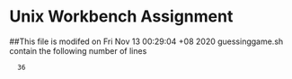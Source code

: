 # Unix Workbench Assignment
##This file is modifed on
Fri Nov 13 00:29:04 +08 2020
guessinggame.sh contain the following number of lines 

      36
